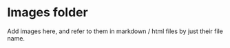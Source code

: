 # Images folder

Add images here, and refer to them in markdown / html files by just their file name.

